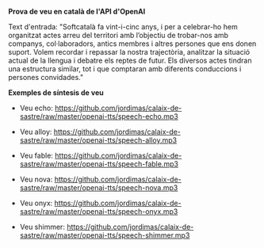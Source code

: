 
__Prova de veu en català de l'API d'OpenAI__

Text d'entrada: "Softcatalà fa vint-i-cinc anys, i per a celebrar-ho hem organitzat actes arreu del territori amb l’objectiu de trobar-nos amb companys, col·laboradors, antics membres i altres persones que ens donen suport. Volem recordar i repassar la nostra trajectòria, analitzar la situació actual de la llengua i debatre els reptes de futur. Els diversos actes tindran una estructura similar, tot i que comptaran amb diferents conduccions i persones convidades."

__Exemples de síntesis de veu__

* Veu echo: 
https://github.com/jordimas/calaix-de-sastre/raw/master/openai-tts/speech-echo.mp3

* Veu alloy: 
https://github.com/jordimas/calaix-de-sastre/raw/master/openai-tts/speech-alloy.mp3

* Veu fable: 
https://github.com/jordimas/calaix-de-sastre/raw/master/openai-tts/speech-fable.mp3

* Veu nova: 
https://github.com/jordimas/calaix-de-sastre/raw/master/openai-tts/speech-nova.mp3

* Veu onyx: 
https://github.com/jordimas/calaix-de-sastre/raw/master/openai-tts/speech-onyx.mp3

* Veu shimmer: 
https://github.com/jordimas/calaix-de-sastre/raw/master/openai-tts/speech-shimmer.mp3


